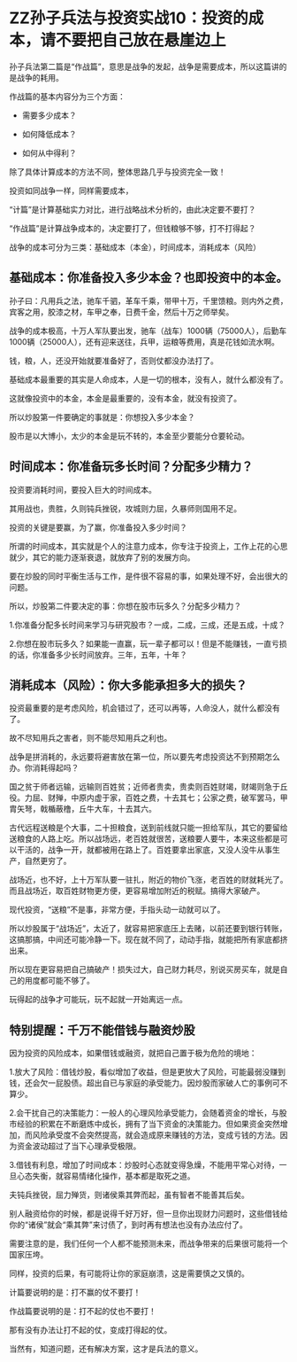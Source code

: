 # ZZ孙子兵法与投资实战10：投资的成本，请不要把自己放在悬崖边上

孙子兵法第二篇是“作战篇”，意思是战争的发起，战争是需要成本，所以这篇讲的是战争的耗用。

作战篇的基本内容分为三个方面：

- 需要多少成本？

- 如何降低成本？

- 如何从中得利？

除了具体计算成本的方法不同，整体思路几乎与投资完全一致！

投资如同战争一样，同样需要成本，

“计篇”是计算基础实力对比，进行战略战术分析的，由此决定要不要打？

“作战篇”是计算战争成本的，决定要打了，但钱粮够不够，打不打得起？

战争的成本可分为三类：基础成本（本金），时间成本，消耗成本（风险）

## 基础成本：你准备投入多少本金？也即投资中的本金。

孙子曰：凡用兵之法，驰车千驷，革车千乘，带甲十万，千里馈粮。则内外之费，宾客之用，胶漆之材，车甲之奉，日费千金，然后十万之师举矣。

战争的成本极高，十万人军队要出发，驰车（战车）1000辆（75000人），后勤车1000辆（25000人），还有迎来送往，兵甲，运粮等费用，真是花钱如流水啊。

钱，粮，人，还没开始就要准备好了，否则仗都没办法打了。

基础成本最重要的其实是人命成本，人是一切的根本，没有人，就什么都没有了。

这就像投资中的本金，本金是最重要的，没有本金，就没有投资了。

所以炒股第一件要确定的事就是：你想投入多少本金？

股市是以大博小，太少的本金是玩不转的，本金至少要能分仓要轮动。

## 时间成本：你准备玩多长时间？分配多少精力？

投资要消耗时间，要投入巨大的时间成本。

其用战也，贵胜，久则钝兵挫锐，攻城则力屈，久暴师则国用不足。

投资的关键是要赢，为了赢，你准备投入多少时间？

所谓的时间成本，其实就是个人的注意力成本，你专注于投资上，工作上花的心思就少，其它的能力逐渐衰退，就放弃了别的发展方向。

要在炒股的同时平衡生活与工作，是件很不容易的事，如果处理不好，会出很大的问题。

所以，炒股第二件要决定的事：你想在股市玩多久？分配多少精力？

1.你准备分配多长时间来学习与研究股市？一成，二成，三成，还是五成，十成？

2.你想在股市玩多久？如果能一直赢，玩一辈子都可以！但是不能赚钱，一直亏损的话，你准备多少长时间放弃。三年，五年，十年？

## 消耗成本（风险）：你大多能承担多大的损失？

投资最重要的是考虑风险，机会错过了，还可以再等，人命没人，就什么都没有了。

故不尽知用兵之害者，则不能尽知用兵之利也。

战争是拼消耗的，永远要将避害放在第一位，所以要先考虑投资达不到预期怎么办。你消耗得起吗？

国之贫于师者远输，远输则百姓贫；近师者贵卖，贵卖则百姓财竭，财竭则急于丘役。力屈、财殚，中原内虚于家，百姓之费，十去其七；公家之费，破军罢马，甲胄矢弩，戟楯蔽橹，丘牛大车，十去其六。

古代远程送粮是个大事，二十担粮食，送到前线就只能一担给军队，其它的要留给送粮食的人路上吃。所以战场远，老百姓就很苦，送粮要人要牛，本来这些都是可以干活的，战争一开，就都被用在路上了。百姓要拿出家底，又没人没牛从事生产，自然更穷了。

战场近，也不好，上十万军队要一驻扎，附近的物价飞涨，老百姓的财就耗光了。而且战场近，取百姓财物更方便，更容易增加附近的税赋。搞得大家破产。

现代投资，“送粮”不是事，非常方便，手指头动一动就可以了。

所以炒股属于“战场近”，太近了，就容易把家底压上去赌，以前还要到银行转账，这搞那搞，中间还可能冷静一下。现在就不同了，动动手指，就能把所有家底都挤出来。

所以现在更容易把自己搞破产！损失过大，自己财力耗尽，别说买房买车，就是自己的用度都可能不够了。

玩得起的战争才可能玩，玩不起就一开始离远一点。

## 特别提醒：千万不能借钱与融资炒股

因为投资的风险成本，如果借钱或融资，就把自己置于极为危险的境地：

1.放大了风险：借钱炒股，看似增加了收益，但是更放大了风险，可能最弱没赚到钱，还会欠一屁股债。超出自已与家庭的承受能力。因炒股而家破人亡的事例可不算少。

2.会干扰自己的决策能力：一般人的心理风险承受能力，会随着资金的增长，与股市经验的积累在不断磨炼中成长，拥有了当下资金的决策能力。但如果资金突然增加，而风险承受度不会突然提高，就会造成原来赚钱的方法，变成亏钱的方法。因为资金波动超过了当下心理承受极限。

3.借钱有利息，增加了时间成本：炒股时心态就变得急燥，不能用平常心对待，一旦心态失衡，就容易情绪化操作，基本都是取死之道。

夫钝兵挫锐，屈力殚货，则诸侯乘其弊而起，虽有智者不能善其后矣。

别人融资给你的时候，都是说得千好万好，但一旦你出现财力问题时，这些借钱给你的“诸侯”就会“乘其弊”来讨债了，到时再有想法也没有办法应付了。


需要注意的是，我们任何一个人都不能预测未来，而战争带来的后果很可能将一个国家压垮。

同样，投资的后果，有可能将让你的家庭崩溃，这是需要慎之又慎的。

计篇要说明的是：打不赢的仗不要打！

作战篇要说明的是：打不起的仗也不要打！

那有没有办法让打不起的仗，变成打得起的仗。

当然有，知道问题，还有解决方案，这才是兵法的意义。

